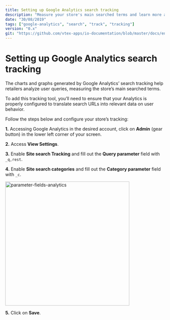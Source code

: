 ```yaml
---
title: Setting up Google Analytics search tracking
description: "Measure your store's main searched terms and learn more about user behavior by setting up the Google Analytics search tracking."
date: "30/08/2019"
tags: ["google-analytics", "search", "track", "tracking"]
version: "0.x"
git: "https://github.com/vtex-apps/io-documentation/blob/master/docs/en/Recipes/store/SettingUpGoogleAnalyticsSearchTracking.md"
---
```


# Setting up Google Analytics search tracking

The charts and graphs generated by Google Analytics’ search tracking help retailers analyze user queries, measuring the store’s main searched terms.

To add this tracking tool, you’ll need to ensure that your Analytics is properly configured to translate search URLs into relevant data on user behavior. 

Follow the steps below and configure your store’s tracking:

**1.** Accessing Google Analytics in the desired account, click on **Admin** (gear button) in the lower left corner of your screen. 

**2.** Access **View Settings**.

**3.** Enable **Site search Tracking** and fill out the **Query parameter** field with `_q,rest`.

**4.** Enable **Site search categories** and fill out the **Category parameter** field with `_c`.

<img width="392" alt="parameter-fields-analytics" src="https://user-images.githubusercontent.com/52087100/63990605-ff738780-caba-11e9-8f99-ca7ba6751d59.png">

**5.** Click on **Save**.
